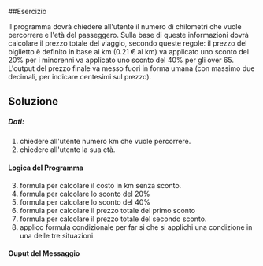 
##Esercizio

Il programma dovrà chiedere all'utente il numero di chilometri che vuole percorrere e l'età del passeggero.
Sulla base di queste informazioni dovrà calcolare il prezzo totale del viaggio, secondo queste regole:
il prezzo del biglietto è definito in base ai km (0.21 € al km)
va applicato uno sconto del 20% per i minorenni
va applicato uno sconto del 40% per gli over 65.
L'output del prezzo finale va messo fuori in forma umana (con massimo due decimali, per indicare centesimi sul prezzo).


## Soluzione
##### Dati:
1. chiedere all'utente numero km che vuole percorrere.
2. chiedere all'utente la sua età.




#### Logica del Programma
3. formula per calcolare il costo in km senza sconto.
4. formula per calcolare lo sconto del 20%
5. formula per calcolare lo sconto del 40%
6. formula per calcolare il prezzo totale del primo sconto
7. formula per calcolare il prezzo totale del secondo sconto.
8. applico formula condizionale per far si che si applichi una condizione in una delle tre situazioni.


#### Ouput del Messaggio
